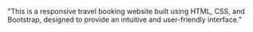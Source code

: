 "This is a responsive travel booking website built using HTML, CSS, and Bootstrap, designed to provide an intuitive and user-friendly interface."

